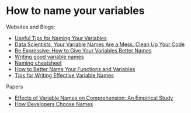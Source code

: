 # How to name your variables

Websites and Blogs:

- [Useful Tips for Naming Your Variables](https://betterprogramming.pub/useful-tips-for-naming-your-variables-8139cc8d44b5)
- [Data Scientists, Your Variable Names Are a Mess. Clean Up Your Code](https://builtin.com/data-science/variable-names)
- [Be Expressive: How to Give Your Variables Better Names](https://spin.atomicobject.com/2017/11/01/good-variable-names)
- [Writing good variable names](https://www.brainstobytes.com/writing-good-variable-names/)
- [Naming cheatsheet](https://github.com/kettanaito/naming-cheatsheet#reflect-the-expected-result)
- [How to Better Name Your Functions and Variables](https://medium.com/swlh/how-to-better-name-your-functions-and-variables-e962a4ef335b)
- [Tips for Writing Effective Variable Names](https://medium.com/@ConnorFinnegan/tips-for-writing-effective-variable-names-ed869a4cfa9e)

Papers

- [Effects of Variable Names on Comprehension: An Empirical Study](https://www.cs.huji.ac.il/w~feit/papers/Names17ICPC.pdf)
- [How Developers Choose Names](https://arxiv.org/pdf/2103.07487.pdf)